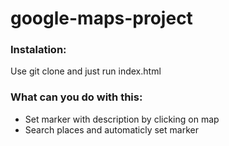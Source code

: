 # google-maps-project

<h3>Instalation:</h3>

Use git clone and just run index.html

<h3>What can you do with this:</h3>
<ul>
  <li>Set marker with description by clicking on map</li>
  <li>Search places and automaticly set marker</li>
</ul>
